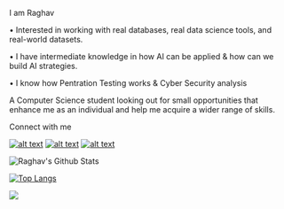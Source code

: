 I am Raghav

• Interested in working with real databases, real data science tools, and real-world datasets.

• I have intermediate knowledge in how AI can be applied & how can we build AI strategies. 

• I know how Pentration Testing works & Cyber Security analysis

A Computer Science student looking out for small opportunities that enhance me as an individual and
help me acquire a wider range of skills.

Connect with me 

<!-- display the social media buttons in your README -->

[![alt text][1.1]][1]
[![alt text][2.1]][2]
[![alt text][6.1]][6]


<!-- links to social media icons -->
<!-- no need to change these -->

<!-- icons with padding -->

[1.1]: http://i.imgur.com/tXSoThF.png (twitter icon with padding)
[2.1]: http://i.imgur.com/P3YfQoD.png (facebook icon with padding)
[6.1]: http://i.imgur.com/0o48UoR.png (github icon with padding)


<!-- links to your social media accounts -->
<!-- update these accordingly -->

[1]: http://www.twitter.com/RaghavDabra
[2]: http://www.facebook.com/amplitude.nation.73
[6]: http://www.github.com/RaghavDabra

![Raghav's Github Stats](https://github-readme-stats.vercel.app/api?username=RaghavDabra&show_icons=true&theme=midnight-purple)

[![Top Langs](https://github-readme-stats.vercel.app/api/top-langs/?username=RaghavDabra&theme=midnight-purple&layout=compact)](https://github.com/RaghavDabra/github-readme-stats)



![](https://komarev.com/ghpvc/?username=RaghavDabra&color=blueviolet&style=plastic)
